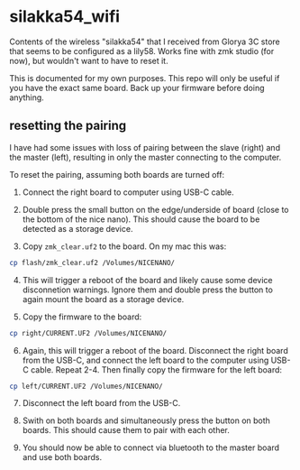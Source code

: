 # silakka54_wifi

Contents of the wireless "silakka54" that I received from Glorya 3C store that seems to be configured as a lily58. Works fine with zmk studio (for now), but wouldn't want to have to reset it.

This is documented for my own purposes. This repo will only be useful if you have the exact same board. Back up your firmware before doing anything.

## resetting the pairing

I have had some issues with loss of pairing between the slave (right) and the master (left), resulting in only the master connecting to the computer.

To reset the pairing, assuming both boards are turned off:

1. Connect the right board to computer using USB-C cable.

2. Double press the small button on the edge/underside of board (close to the bottom of the nice nano). This should cause the board to be detected as a storage device.

3. Copy `zmk_clear.uf2` to the board. On my mac this was:

```sh
cp flash/zmk_clear.uf2 /Volumes/NICENANO/
```

4. This will trigger a reboot of the board and likely cause some device disconnetion warnings. Ignore them and double press the button to again mount the board as a storage device.

5. Copy the firmware to the board:

```sh
cp right/CURRENT.UF2 /Volumes/NICENANO/
```

6. Again, this will trigger a reboot of the board. Disconnect the right board from the USB-C, and connect the left board to the computer using USB-C cable. Repeat 2-4. Then finally copy the firmware for the left board:

```sh
cp left/CURRENT.UF2 /Volumes/NICENANO/
```

7. Disconnect the left board from the USB-C. 

8. Swith on both boards and simultaneously press the button on both boards. This should cause them to pair with each other. 

9. You should now be able to connect via bluetooth to the master board and use both boards.

